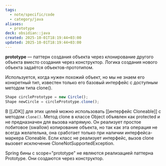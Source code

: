 ```yaml
---
tags:
  - note/specific/code
  - category/java
aliases:
  - prototype
deck: obsidian::java
created: 2025-10-01T18:19:44+03:00
updated: 2025-10-01T18:19:44+03:00
---
```


**prototype**
—
паттерн создания объекта через клонирование другого объекта вместо создания через конструктор. Логика создания нового объекта задаётся объектов-прототипом.

Используется, когда нужен похожий объект, но мы не знаем его конкретный тип, известен только его базовый интерфейс с доступным методом типа clone().
```js
Shape circlePrototype = new Circle();  
Shape newCircle = circlePrototype.clone();
```

В [[JDK]] для этих целей можно использовать [[интерфейс Cloneable]] с методом `clone()`. Метод clone в классе Object объявлен как protected и не предназначен для вызова напрямую. Он реализует простое побитовое (swallow) копирование объекта, но так как эта операция не всегда желательна, она сработает только при наличии интерфейса-маркера Cloneable. Если класс не реализует интерфейс, вызов clone вызовет исключение CloneNotSupportedException.

Spring бины c scope="prototype" не являются реализацией паттерна Prototype. Они создаются через конструктор.
